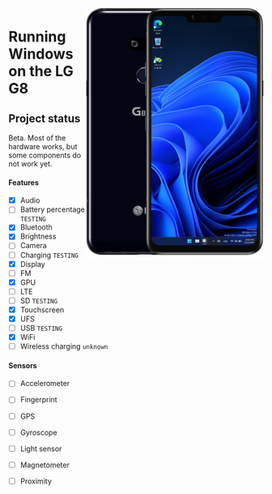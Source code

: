 <img align="right" src="https://github.com/n00b69/woa-alphaplus/blob/main/alphaplus.png" width="350" alt="Windows 11 running on alphaplus">

# Running Windows on the LG G8

## Project status
Beta. Most of the hardware works, but some components do not work yet.

#### Features
- [x] Audio
- [ ] Battery percentage ```TESTING```
- [x] Bluetooth
- [x] Brightness
- [ ] Camera
- [ ] Charging ```TESTING```
- [x] Display
- [ ] FM
- [x] GPU
- [ ] LTE 
- [ ] SD ```TESTING```
- [x] Touchscreen
- [x] UFS
- [ ] USB ```TESTING```
- [x] WiFi
- [ ] Wireless charging ```unknown```

#### Sensors
- [ ] Accelerometer
- [ ] Fingerprint
- [ ] GPS
- [ ] Gyroscope
- [ ] Light sensor
- [ ] Magnetometer
- [ ] Proximity





















